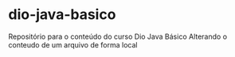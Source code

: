 # dio-java-basico
Repositório para o conteúdo do curso Dio Java Básico
Alterando o conteudo de um arquivo de forma local
